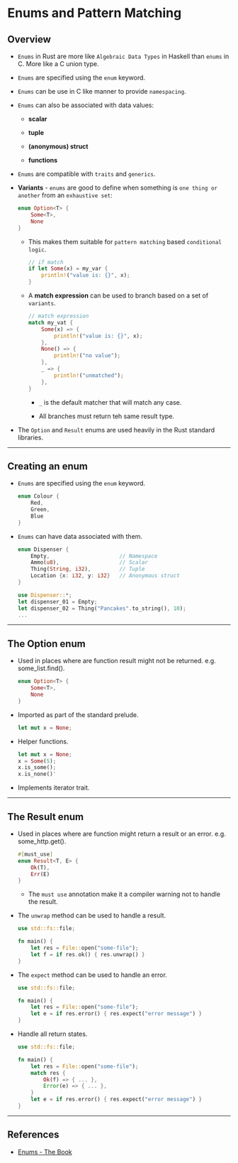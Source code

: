 # Enums and Pattern Matching

## Overview

* `Enums` in Rust are more like `Algebraic Data Types` in Haskell than `enums` in C. More like a C union type.

* `Enums` are specified using the `enum` keyword.

* `Enums` can be use in C like manner to provide `namespacing`.

* `Enums` can also be associated with data values:

    * __scalar__

    * __tuple__

    * __(anonymous) struct__

    * __functions__

* `Enums` are compatible with `traits` and `generics`.

* __Variants__ - `enums` are good to define when something is `one thing or another` from an `exhaustive set`:

    ```rust
    enum Option<T> {
        Some<T>,
        None
    }
    ```

    * This makes them suitable for `pattern matching` based `conditional logic`.

        ```rust
        // if match
        if let Some(x) = my_var {
            println!("value is: {}", x);
        }
        ```

    * A __match expression__ can be used to branch based on a set of `variants`.

        ```rust
        // match expression
        match my_vat {
            Some(x) => {
                println!("value is: {}", x);
            },
            None() => {
                println!("no value");
            },
            _ => {
                println!("unmatched");
            },
        }
        ```

        * `_` is the default matcher that will match any case.

        * All branches must return teh same result type.

* The `Option` and `Result` enums are used heavily in the Rust standard libraries.

---

## Creating an enum

* `Enums` are specified using the `enum` keyword.

    ```rust
    enum Colour {
        Red,
        Green,
        Blue
    }
    ```

* `Enums` can have data associated with them.

    ```rust
    enum Dispenser {
        Empty,                      // Namespace
        Ammo(u8),                   // Scalar
        Thing(String, i32),         // Tuple
        Location {x: i32, y: i32}   // Anonymous struct
    }

    use Dispenser::*;
    let dispenser_01 = Empty;
    let dispenser_02 = Thing("Pancakes".to_string(), 10);
    ...
    ```

---

## The Option enum

* Used in places where are function result might not be returned. e.g. some_list.find().

    ```rust
    enum Option<T> {
        Some<T>,
        None
    }
    ```

* Imported as part of the standard prelude.

    ```rust
    let mut x = None;
    ```

* Helper functions.

    ```rust
    let mut x = None;
    x = Some(5);
    x.is_some();
    x.is_none()'
    ```

* Implements iterator trait.

---

## The Result enum

* Used in places where are function might return a result or an error. e.g. some_http.get().

    ```rust
    #[must_use]
    enum Result<T, E> {
        Ok(T),
        Err(E)
    }
    ```

    * The `must use` annotation make it a compiler warning not to handle the result.

* The `unwrap` method can be used to handle a result.

    ```rust
    use std::fs::file;

    fn main() {
        let res = File::open("some-file");
        let f = if res.ok() { res.unwrap() }
    }
    ```

* The `expect` method can be used to handle an error.

    ```rust
    use std::fs::file;

    fn main() {
        let res = File::open("some-file");
        let e = if res.error() { res.expect("error message") }
    }
    ```

* Handle all return states.

    ```rust
    use std::fs::file;

    fn main() {
        let res = File::open("some-file");
        match res {
            Ok(f) => { ... },
            Error(e) => { ... },
        }
        let e = if res.error() { res.expect("error message") }
    }
    ```

---

## References

* [Enums - The Book](https://doc.rust-lang.org/book/ch06-00-enums.html)